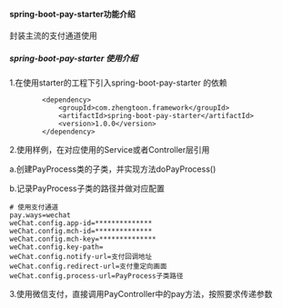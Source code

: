 #### spring-boot-pay-starter功能介绍
封装主流的支付通道使用


##### spring-boot-pay-starter 使用介绍
1.在使用starter的工程下引入spring-boot-pay-starter 的依赖
```
        <dependency>
            <groupId>com.zhengtoon.framework</groupId>
            <artifactId>spring-boot-pay-starter</artifactId>
            <version>1.0.0</version>
        </dependency>
```

2.使用样例，在对应使用的Service或者Controller层引用

a.创建PayProcess类的子类，并实现方法doPayProcess()

b.记录PayProcess子类的路径并做对应配置
```
# 使用支付通道
pay.ways=wechat
weChat.config.app-id=**************
weChat.config.mch-id=**************
weChat.config.mch-key=**************
weChat.config.key-path=
weChat.config.notify-url=支付回调地址
weChat.config.redirect-url=支付重定向画面
weChat.config.process-url=PayProcess子类路径
```

3.使用微信支付，直接调用PayController中的pay方法，按照要求传递参数



